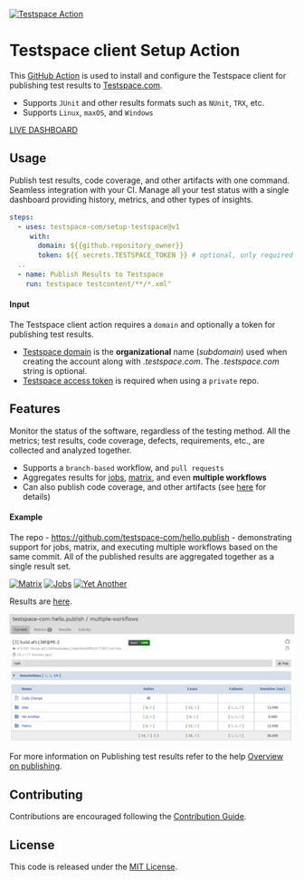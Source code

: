 
[![Testspace Action](https://github.com/testspace-com/setup-testspace/actions/workflows/ci.yml/badge.svg?branch=readme)](https://github.com/testspace-com/setup-testspace/actions/workflows/ci.yml) 


# Testspace client Setup Action
This [GitHub Action](https://github.com/features/actions) is used to install and configure the Testspace client for publishing test results to [Testspace.com](https://github.com/marketplace/testspace-com). 

- Supports `JUnit` and other results formats such as `NUnit`, `TRX`, etc.
- Supports `Linux`, `maxOS`, and `Windows`

[LIVE DASHBOARD](https://demo.testspace.com)

## Usage
Publish test results, code coverage, and other artifacts with one command. Seamless integration with your CI. Manage all your test status with a single dashboard providing history, metrics, and other types of insights. 

 ```yml
 steps:
   - uses: testspace-com/setup-testspace@v1
      with:
        domain: ${{github.repository_owner}}
        token: ${{ secrets.TESTSPACE_TOKEN }} # optional, only required for private repos
   ..
   - name: Publish Results to Testspace
     run: testspace testcontent/**/*.xml"
```

#### Input
The Testspace client action requires a `domain` and optionally a token for publishing test results.

* [Testspace domain](https://help.testspace.com/docs/dashboard/admin-signup) is the **organizational** name (*subdomain*) used when creating the account along with *.testspace.com*. The *.testspace.com* string is optional. 
* [Testspace access token](https://help.testspace.com/docs/dashboard/admin-user#account) is required when using a `private` repo. 

## Features
Monitor the status of the software, regardless of the testing method. All the metrics; test results, code coverage, defects, requirements, etc., are collected and analyzed together.

- Supports a `branch-based` workflow, and `pull requests`
- Aggregates results for [jobs](https://docs.github.com/en/actions/reference/workflow-syntax-for-github-actions#jobs), [matrix](https://docs.github.com/en/actions/reference/workflow-syntax-for-github-actions#jobsjob_idstrategy), and even **multiple workflows**
- Can also publish code coverage, and other artifacts (see [here](https://help.testspace.com/docs/publish/push-data-results#file-content) for details)

#### Example
The repo - https://github.com/testspace-com/hello.publish - demonstrating support for jobs, matrix, and executing multiple workflows based on the same commit. All of the published results are aggregated together as a single result set.

[![Matrix](https://github.com/testspace-com/hello.publish/actions/workflows/matrix.yml/badge.svg?branch=multiple-workflows)](https://github.com/testspace-com/hello.publish/actions/workflows/matrix.yml) [![Jobs ](https://github.com/testspace-com/hello.publish/actions/workflows/jobs.yml/badge.svg?branch=multiple-workflows)](https://github.com/testspace-com/hello.publish/actions/workflows/jobs.yml) [![Yet Another ](https://github.com/testspace-com/hello.publish/actions/workflows/yetanother.yml/badge.svg?branch=multiple-workflows)](https://github.com/testspace-com/hello.publish/actions/workflows/yetanother.yml)


Results are [here](http://testspace-com.testspace.com/projects/testspace-com:hello.publish/spaces/multiple-workflows). 


![Results](./docs/images/publish.hello.png "Results")

For more information on Publishing test results refer to the help [Overview on publishing](http://help.testspace.com/docs/publish/overview). 

## Contributing 
Contributions are encouraged following the [Contribution Guide](CONTRIBUTING.md).


## License
This code is released under the [MIT License](LICENSE). 

